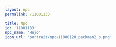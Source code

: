 ```yaml
---
layout: npc
permalink: /11001133

title: Npc
id: '11001133'
npc_name: 'Hujo'
icon_url: 'portrait/npc/11000128_packman2_p.png'
---
```

